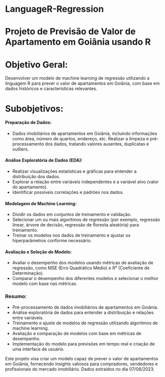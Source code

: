 # LanguageR-Regression

# Projeto de Previsão de Valor de Apartamento em Goiânia usando R

# Objetivo Geral:

Desenvolver um modelo de machine learning de regressão utilizando a linguagem R para prever o valor de apartamentos em Goiânia, com base em dados históricos e características relevantes.

# Subobjetivos:

#### Preparação de Dados:

- Dados imobiliários de apartamentos em Goiânia, incluindo informações como área, número de quartos, endereço, etc. Realizar a limpeza e pré-processamento dos dados, tratando valores ausentes, duplicatas e outliers.

#### Análise Exploratória de Dados (EDA):

- Realizar visualizações estatísticas e gráficas para entender a distribuição dos dados.
- Explorar a relação entre variáveis independentes e a variável alvo (valor do apartamento).
- Identificar possíveis correlações e padrões nos dados.

#### Modelagem de Machine Learning:

- Dividir os dados em conjuntos de treinamento e validação.
- Selecionar um ou mais algoritmos de regressão (por exemplo, regressão linear, árvore de decisão, regressão de floresta aleatória) para treinamento.
- Treinar os modelos nos dados de treinamento e ajustar os hiperparâmetros conforme necessário.

#### Avaliação e Seleção de Modelo:

- Avaliar o desempenho dos modelos usando métricas de avaliação de regressão, como MSE (Erro Quadrático Médio) e R² (Coeficiente de Determinação).
- Comparar o desempenho dos diferentes modelos e selecionar o melhor modelo com base nas métricas.

### Resumo:

- Pré-processamento de dados imobiliários de apartamentos em Goiânia.
- Análise exploratória de dados para entender a distribuição e relações entre variáveis.
- Treinamento e ajuste de modelos de regressão utilizando algoritmos de machine learning.
- Avaliação e comparação de modelos com base em métricas de desempenho.
- Implementação do modelo para previsões em tempo real e criação de uma interface de usuário.

Este projeto visa criar um modelo capaz de prever o valor de apartamentos em Goiânia, fornecendo insights valiosos para compradores, vendedores e profissionais do mercado imobiliário.
Dados extraídos no dia 07/08/2023.
